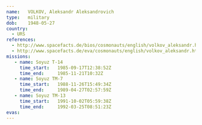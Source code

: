 ```yaml
---
name:	VOLKOV, Aleksandr Aleksandrovich 
type:	military
dob:	1948-05-27
country:
  - URS
references:
  - http://www.spacefacts.de/bios/cosmonauts/english/volkov_aleksandr.htm
  - http://www.spacefacts.de/eva/cosmonauts/english/volkov_aleksandr.htm
missions:
   - name: Soyuz T-14
     time_start:   1985-09-17T12:38:52Z
     time_end:     1985-11-21T10:32Z
   - name: Soyuz TM-7
     time_start:   1988-11-26T15:49:34Z
     time_end:     1989-04-27T02:57:59Z
   - name: Soyuz TM-13
     time_start:   1991-10-02T05:59:38Z
     time_end:     1992-03-25T08:51:23Z
evas:
---
```

